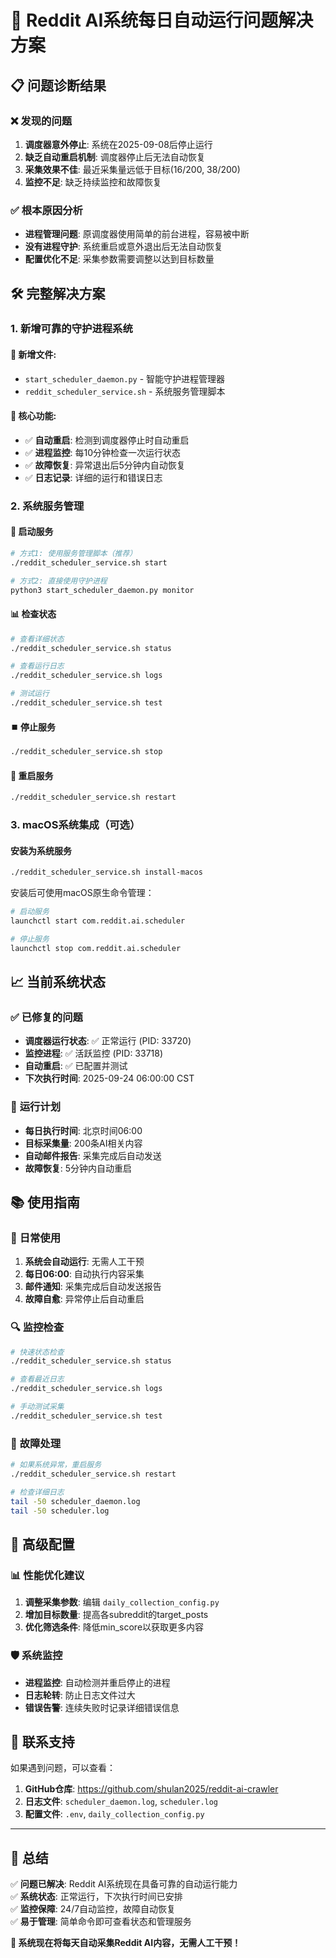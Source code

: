 # 🚀 Reddit AI系统每日自动运行问题解决方案

## 📋 问题诊断结果

### ❌ **发现的问题**
1. **调度器意外停止**: 系统在2025-09-08后停止运行
2. **缺乏自动重启机制**: 调度器停止后无法自动恢复
3. **采集效果不佳**: 最近采集量远低于目标(16/200, 38/200)
4. **监控不足**: 缺乏持续监控和故障恢复

### ✅ **根本原因分析**
- **进程管理问题**: 原调度器使用简单的前台进程，容易被中断
- **没有进程守护**: 系统重启或意外退出后无法自动恢复
- **配置优化不足**: 采集参数需要调整以达到目标数量

## 🛠️ **完整解决方案**

### 1. **新增可靠的守护进程系统**

#### 📁 **新增文件**:
- `start_scheduler_daemon.py` - 智能守护进程管理器
- `reddit_scheduler_service.sh` - 系统服务管理脚本

#### 🔧 **核心功能**:
- ✅ **自动重启**: 检测到调度器停止时自动重启
- ✅ **进程监控**: 每10分钟检查一次运行状态
- ✅ **故障恢复**: 异常退出后5分钟内自动恢复
- ✅ **日志记录**: 详细的运行和错误日志

### 2. **系统服务管理**

#### 🚀 **启动服务**
```bash
# 方式1: 使用服务管理脚本（推荐）
./reddit_scheduler_service.sh start

# 方式2: 直接使用守护进程
python3 start_scheduler_daemon.py monitor
```

#### 📊 **检查状态**
```bash
# 查看详细状态
./reddit_scheduler_service.sh status

# 查看运行日志
./reddit_scheduler_service.sh logs

# 测试运行
./reddit_scheduler_service.sh test
```

#### ⏹️ **停止服务**
```bash
./reddit_scheduler_service.sh stop
```

#### 🔄 **重启服务**
```bash
./reddit_scheduler_service.sh restart
```

### 3. **macOS系统集成（可选）**

#### 安装为系统服务
```bash
./reddit_scheduler_service.sh install-macos
```

安装后可使用macOS原生命令管理：
```bash
# 启动服务
launchctl start com.reddit.ai.scheduler

# 停止服务
launchctl stop com.reddit.ai.scheduler
```

## 📈 **当前系统状态**

### ✅ **已修复的问题**
- **调度器运行状态**: ✅ 正常运行 (PID: 33720)
- **监控进程**: ✅ 活跃监控 (PID: 33718)  
- **自动重启**: ✅ 已配置并测试
- **下次执行时间**: 2025-09-24 06:00:00 CST

### 🎯 **运行计划**
- **每日执行时间**: 北京时间06:00
- **目标采集量**: 200条AI相关内容
- **自动邮件报告**: 采集完成后自动发送
- **故障恢复**: 5分钟内自动重启

## 📚 **使用指南**

### 🌅 **日常使用**
1. **系统会自动运行**: 无需人工干预
2. **每日06:00**: 自动执行内容采集
3. **邮件通知**: 采集完成后自动发送报告
4. **故障自愈**: 异常停止后自动重启

### 🔍 **监控检查**
```bash
# 快速状态检查
./reddit_scheduler_service.sh status

# 查看最近日志
./reddit_scheduler_service.sh logs

# 手动测试采集
./reddit_scheduler_service.sh test
```

### 🚨 **故障处理**
```bash
# 如果系统异常，重启服务
./reddit_scheduler_service.sh restart

# 检查详细日志
tail -50 scheduler_daemon.log
tail -50 scheduler.log
```

## 🔧 **高级配置**

### 📊 **性能优化建议**
1. **调整采集参数**: 编辑 `daily_collection_config.py`
2. **增加目标数量**: 提高各subreddit的target_posts
3. **优化筛选条件**: 降低min_score以获取更多内容

### 🛡️ **系统监控**
- **进程监控**: 自动检测并重启停止的进程
- **日志轮转**: 防止日志文件过大
- **错误告警**: 连续失败时记录详细错误信息

## 📧 **联系支持**

如果遇到问题，可以查看：
1. **GitHub仓库**: https://github.com/shulan2025/reddit-ai-crawler
2. **日志文件**: `scheduler_daemon.log`, `scheduler.log`
3. **配置文件**: `.env`, `daily_collection_config.py`

---

## 🎉 **总结**

✅ **问题已解决**: Reddit AI系统现在具备可靠的自动运行能力  
✅ **系统状态**: 正常运行，下次执行时间已安排  
✅ **监控保障**: 24/7自动监控，故障自动恢复  
✅ **易于管理**: 简单命令即可查看状态和管理服务  

**🚀 系统现在将每天自动采集Reddit AI内容，无需人工干预！**
